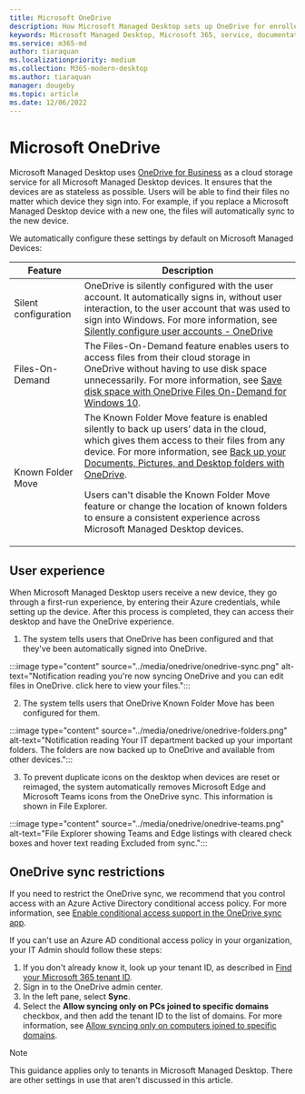 ```yaml
---
title: Microsoft OneDrive
description: How Microsoft Managed Desktop sets up OneDrive for enrolled devices
keywords: Microsoft Managed Desktop, Microsoft 365, service, documentation, apps, line-of-business apps, LOB apps
ms.service: m365-md
author: tiaraquan
ms.localizationpriority: medium
ms.collection: M365-modern-desktop
ms.author: tiaraquan
manager: dougeby
ms.topic: article
ms.date: 12/06/2022
---
```


# Microsoft OneDrive

Microsoft Managed Desktop uses [OneDrive for Business](/onedrive/plan-onedrive-enterprise) as a cloud storage service for all Microsoft Managed Desktop devices. It ensures that the devices are as stateless as possible. Users will be able to find their files no matter which device they sign into. For example, if you replace a Microsoft Managed Desktop device with a new one, the files will automatically sync to the new device.

We automatically configure these settings by default on Microsoft Managed Devices:

| Feature | Description |
| ------ | ------ |
| Silent configuration | OneDrive is silently configured with the user account. It automatically signs in, without user interaction, to the user account that was used to sign into Windows. For more information, see [Silently configure user accounts - OneDrive](/onedrive/use-silent-account-configuration) |
| Files-On-Demand | The Files-On-Demand feature enables users to access files from their cloud storage in OneDrive without having to use disk space unnecessarily. For more information, see [Save disk space with OneDrive Files On-Demand for Windows 10](https://support.microsoft.com/office/save-disk-space-with-onedrive-files-on-demand-for-windows-10-0e6860d3-d9f3-4971-b321-7092438fb38e). |
| Known Folder Move | The Known Folder Move feature is enabled silently to back up users’ data in the cloud, which gives them access to their files from any device. For more information, see [Back up your Documents, Pictures, and Desktop folders with OneDrive](https://support.microsoft.com/office/back-up-your-documents-pictures-and-desktop-folders-with-onedrive-d61a7930-a6fb-4b95-b28a-6552e77c3057). <p> Users can't disable the Known Folder Move feature or change the location of known folders to ensure a consistent experience across Microsoft Managed Desktop devices.</p>|

## User experience

When Microsoft Managed Desktop users receive a new device, they go through a first-run experience, by entering their Azure credentials, while setting up the device. After this process is completed, they can access their desktop and have the OneDrive experience.

1. The system tells users that OneDrive has been configured and that they've been automatically signed into OneDrive.

:::image type="content" source="../media/onedrive/onedrive-sync.png" alt-text="Notification reading you're now syncing OneDrive and you can edit files in OneDrive. click here to view your files.":::

2. The system tells users that OneDrive Known Folder Move has been configured for them.

:::image type="content" source="../media/onedrive/onedrive-folders.png" alt-text="Notification reading Your IT department backed up your important folders. The folders are now backed up to OneDrive and available from other devices.":::

3. To prevent duplicate icons on the desktop when devices are reset or reimaged, the system automatically removes Microsoft Edge and Microsoft Teams icons from the OneDrive sync. This information is shown in File Explorer.

:::image type="content" source="../media/onedrive/onedrive-teams.png" alt-text="File Explorer showing Teams and Edge listings with cleared check boxes and hover text reading Excluded from sync.":::

## OneDrive sync restrictions

If you need to restrict the OneDrive sync, we recommend that you control access with an Azure Active Directory conditional access policy. For more information, see
[Enable conditional access support in the OneDrive sync app](/onedrive/enable-conditional-access).

If you can't use an Azure AD conditional access policy in your organization, your IT Admin should follow these steps:

1. If you don't already know it, look up your tenant ID, as described in [Find your Microsoft 365 tenant ID](/onedrive/find-your-office-365-tenant-id).
1. Sign in to the OneDrive admin center.
1. In the left pane, select **Sync**.
1. Select the **Allow syncing only on PCs joined to specific domains** checkbox, and then add the tenant ID to the list of domains. For more information, see [Allow syncing only on computers joined to specific domains](/onedrive/allow-syncing-only-on-specific-domains).

> [!NOTE]
> This guidance applies only to tenants in Microsoft Managed Desktop. There are other settings in use that aren't discussed in this article.
